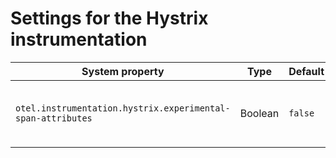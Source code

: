# Settings for the Hystrix instrumentation

| System property | Type | Default | Description |
|---|---|---|---|
| `otel.instrumentation.hystrix.experimental-span-attributes` | Boolean | `false` | Enable the capture of experimental span attributes. |
